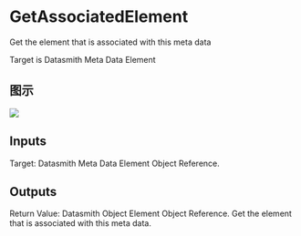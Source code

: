 # GetAssociatedElement

Get the element that is associated with this meta data

Target is Datasmith Meta Data Element

## 图示

![]($-20221218-18364636.png)

## Inputs

Target: Datasmith Meta Data Element Object Reference.  

## Outputs

Return Value: Datasmith Object Element Object Reference. Get the element that is associated with this meta data.


